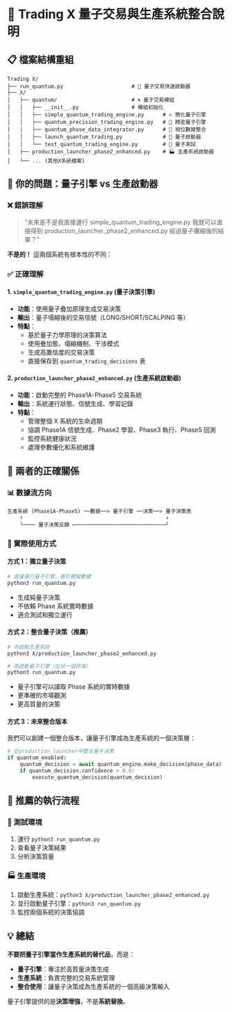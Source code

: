 # 🔗 Trading X 量子交易與生產系統整合說明

## 📋 檔案結構重組

```
Trading X/
├── run_quantum.py                      # 🎯 量子交易快速啟動器
├── X/
│   ├── quantum/                        # 🌀 量子交易模組
│   │   ├── __init__.py                 # 模組初始化
│   │   ├── simple_quantum_trading_engine.py      # ⚛️ 簡化量子引擎
│   │   ├── quantum_precision_trading_engine.py   # 🔬 精密量子引擎
│   │   ├── quantum_phase_data_integrator.py      # 🔗 相位數據整合
│   │   ├── launch_quantum_trading.py             # 🚀 量子啟動器
│   │   └── test_quantum_trading_engine.py        # 🧪 量子測試
│   ├── production_launcher_phase2_enhanced.py    # 🏭 生產系統啟動器
│   └── ... (其他X系統檔案)
```

## 🤔 你的問題：量子引擎 vs 生產啟動器

### ❌ 錯誤理解

> "未來是不是我直接運行 simple_quantum_trading_engine.py 我就可以直接得到 production_launcher_phase2_enhanced.py 經過量子攤縮後的結果？"

**不是的！** 這兩個系統有根本性的不同：

### ✅ 正確理解

#### 1. **`simple_quantum_trading_engine.py`** (量子決策引擎)

- **功能**：使用量子疊加原理生成交易決策
- **輸出**：量子塌縮後的交易信號（LONG/SHORT/SCALPING 等）
- **特點**：
  - 基於量子力學原理的決策算法
  - 使用疊加態、塌縮機制、干涉模式
  - 生成高置信度的交易決策
  - 直接保存到 `quantum_trading_decisions` 表

#### 2. **`production_launcher_phase2_enhanced.py`** (生產系統啟動器)

- **功能**：啟動完整的 Phase1A-Phase5 交易系統
- **輸出**：系統運行狀態、信號生成、學習記錄
- **特點**：
  - 管理整個 X 系統的生命週期
  - 協調 Phase1A 信號生成、Phase2 學習、Phase3 執行、Phase5 回測
  - 監控系統健康狀況
  - 處理參數優化和系統維護

## 🔄 兩者的正確關係

### 📊 數據流方向

```
生產系統 (Phase1A-Phase5) ──數據──> 量子引擎 ──決策──> 量子決策表
    ↑                                              ↓
    └──── 量子決策反饋 ←─────────────────────────────┘
```

### 🎯 實際使用方式

#### 方式 1：獨立量子決策

```bash
# 直接運行量子引擎，基於模擬數據
python3 run_quantum.py
```

- 生成純量子決策
- 不依賴 Phase 系統實時數據
- 適合測試和獨立運行

#### 方式 2：整合量子決策（推薦）

```bash
# 先啟動生產系統
python3 X/production_launcher_phase2_enhanced.py

# 再啟動量子引擎（在另一個終端）
python3 run_quantum.py
```

- 量子引擎可以讀取 Phase 系統的實時數據
- 更準確的市場觀測
- 更高質量的決策

#### 方式 3：未來整合版本

我們可以創建一個整合版本，讓量子引擎成為生產系統的一個決策層：

```python
# 在production_launcher中整合量子決策
if quantum_enabled:
    quantum_decision = await quantum_engine.make_decision(phase_data)
    if quantum_decision.confidence > 0.8:
        execute_quantum_decision(quantum_decision)
```

## 🚀 推薦的執行流程

### 🎯 測試環境

1. 運行 `python3 run_quantum.py`
2. 查看量子決策結果
3. 分析決策質量

### 🏭 生產環境

1. 啟動生產系統：`python3 X/production_launcher_phase2_enhanced.py`
2. 並行啟動量子引擎：`python3 run_quantum.py`
3. 監控兩個系統的決策協調

## 💡 總結

**不要把量子引擎當作生產系統的替代品**，而是：

- **量子引擎**：專注於高質量決策生成
- **生產系統**：負責完整的交易系統管理
- **整合使用**：讓量子決策成為生產系統的一個高級決策輸入

量子引擎提供的是**決策增強**，不是**系統替換**。
